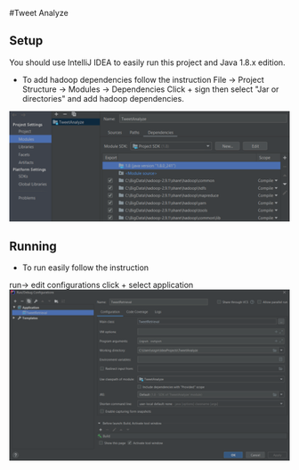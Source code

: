 #Tweet Analyze

##  Setup
You should use IntelliJ IDEA to easily run this project and Java 1.8.x edition.

- To add hadoop dependencies follow the instruction
File -> Project Structure -> Modules -> Dependencies
Click + sign then select "Jar or directories" and add hadoop dependencies.

![Image of Dependencies](images/setup.PNG)
## Running

- To run easily follow the instruction

run-> edit configurations
click + select application
![Image of Run Configuration](images/runSetting.PNG)

